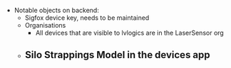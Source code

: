 - Notable objects on backend:
	- Sigfox device key, needs to be maintained 
	- Organisations
		- All devices that are visible to lvlogics are in the LaserSensor org
	- Silo Strappings Model in the devices app
		- 